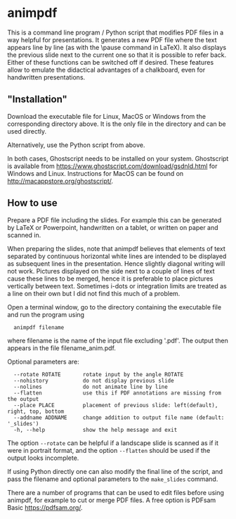 # animpdf

This is a command line program / Python script that modifies PDF files in a way helpful for presentations. It generates a new PDF file where the text appears line by line (as with the \pause command in LaTeX). It also displays the previous slide next to the current one so that it is possible to refer back. Either of these functions can be switched off if desired.
These features allow to emulate the didactical advantages of a chalkboard, even for handwritten presentations.



## "Installation"

Download the executable file for Linux, MacOS or Windows from the corresponding directory above. It is the only file in the directory and can be used directly.

Alternatively, use the Python script from above. 

In both cases, Ghostscript needs to be installed on your system. Ghostscript is available from https://www.ghostscript.com/download/gsdnld.html for Windows and Linux. Instructions for MacOS can be found on http://macappstore.org/ghostscript/.



## How to use

Prepare a PDF file including the slides. For example this can be generated by LaTeX or Powerpoint, handwritten on a tablet, or written on paper and scanned in.

When preparing the slides, note that animpdf believes that elements of text separated by continuous horizontal white lines are intended to be displayed as subsequent lines in the presentation. Hence slightly diagonal writing will not work. Pictures displayed on the side next to a couple of lines of text cause these lines to be merged, hence it is preferable to place pictures vertically between text. Sometimes i-dots or integration limits are treated as a line on their own but I did not find this much of a problem.

Open a terminal window, go to the directory containing the executable file and run the program using

```
  animpdf filename
```

where filename is the name of the input file excluding '.pdf'. The output then appears in the file filename_anim.pdf.

Optional parameters are:

```
  --rotate ROTATE       rotate input by the angle ROTATE
  --nohistory           do not display previous slide
  --nolines             do not animate line by line
  --flatten             use this if PDF annotations are missing from the output
  --place PLACE         placement of previous slide: left(default), right, top, bottom
  --addname ADDNAME     change addition to output file name (default: '_slides')
  -h, --help            show the help message and exit
```

The option ```--rotate``` can be helpful if a landscape slide is scanned as if it were in portrait format, and the option ```--flatten``` should be used if the output looks incomplete.

If using Python directly one can also modify the final line of the script, and pass the filename and optional parameters to the ```make_slides``` command.

There are a number of programs that can be used to edit files before using animpdf, for example to cut or merge PDF files. A free option is PDFsam Basic https://pdfsam.org/.

